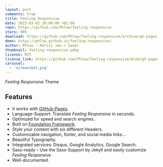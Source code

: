 ```yaml
---
layout: post
comments: true
title: Feeling Responsive
date: 2015-03-02 20:00:00 +01:00
repo: https://github.com/Phlow/feeling-responsive
stars: 905
download: https://github.com/Phlow/feeling-responsive/archive/gh-pages.zip
demo: https://phlow.github.io/feeling-responsive/
author: Phlow – Moritz »mo.« Sauer
thumbnail: feeling-responsive.webp
license: MIT
license_link: https://github.com/Phlow/feeling-responsive/blob/gh-pages/LICENSE
carousel:
  - 'screenshot.png'
---
```


*Feeling Responsive* Theme

## Features

* It works with [GitHub-Pages](https://pages.github.com/).
* Language-Support: Translate *Feeling Responsive* in seconds.
* Optimized for speed and search engines.
* Built on [Foundation Framework](https://foundation.zurb.com/).
* Style your content with six different Headers.
* Customizable navigation, footer, and social media links...
* Beautiful Typography.
* Integrated services: Disqus, Google Analytics, Google Search.
* Sass-ready – Use the Sass-Support by Jekyll and easily customize *Feeling Responsive*
* Well-documented.

